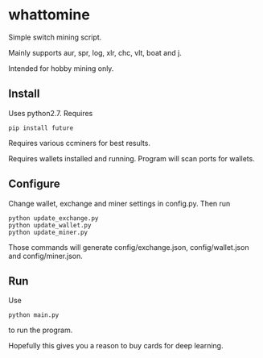 # whattomine
Simple switch mining script.

Mainly supports aur, spr, log, xlr, chc, vlt, boat and j.

Intended for hobby mining only.

## Install

Uses python2.7. Requires 
```
pip install future
```
Requires various ccminers for best results.

Requires wallets installed and running. Program will scan ports for wallets.

## Configure

Change wallet, exchange and miner settings in config.py. Then run
```
python update_exchange.py
python update_wallet.py
python update_miner.py
```
Those commands will generate config/exchange.json, config/wallet.json and config/miner.json.

## Run

Use 

```
python main.py
```

to run the program.

Hopefully this gives you a reason to buy cards for deep learning.
